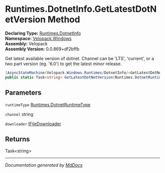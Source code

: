 ﻿<!--  
  <auto-generated>   
    The contents of this file were generated by a tool.  
    Changes to this file may be list if the file is regenerated  
  </auto-generated>   
-->

# Runtimes.DotnetInfo.GetLatestDotNetVersion Method

**Declaring Type:** [Runtimes.DotnetInfo](../index.md)  
**Namespace:** [Velopack.Windows](../../../index.md)  
**Assembly:** Velopack  
**Assembly Version:** 0.0.869+df2bffb

Get latest available version of dotnet. Channel can be 'LTS', 'current', or a two part version  (eg. '6.0') to get the latest minor release.

```csharp
[AsyncStateMachine(Velopack.Windows.Runtimes/DotnetInfo/<GetLatestDotNetVersion>d__28)]
public static Task<string> GetLatestDotNetVersion(Runtimes.DotnetRuntimeType runtimeType, string channel, IFileDownloader downloader = null);
```

## Parameters

`runtimeType`  [Runtimes.DotnetRuntimeType](../../DotnetRuntimeType/index.md)

`channel`  string

`downloader`  [IFileDownloader](../../../../Sources/IFileDownloader/index.md)

## Returns

Task\<string\>

___

*Documentation generated by [MdDocs](https://github.com/ap0llo/mddocs)*
